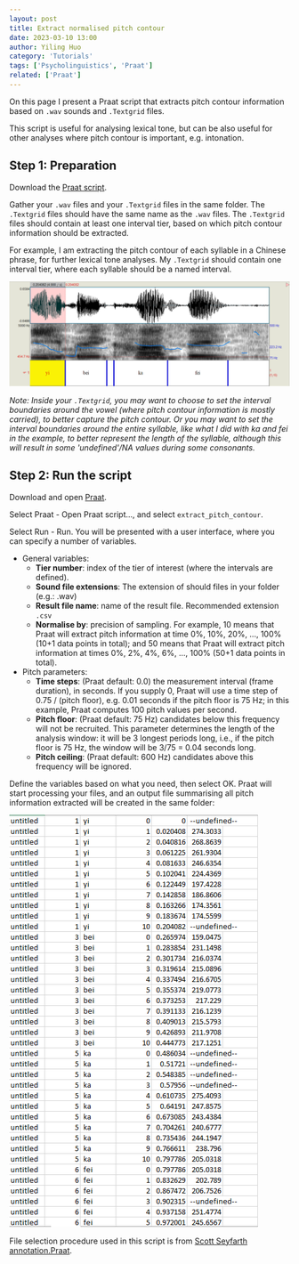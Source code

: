 ```yaml
---
layout: post
title: Extract normalised pitch contour
date: 2023-03-10 13:00
author: Yiling Huo
category: 'Tutorials' 
tags: ['Psycholinguistics', 'Praat']
related: ['Praat']
---
```


On this page I present a Praat script that extracts pitch contour information based on `.wav` sounds and `.Textgrid` files. 

<!--excerpt-->

This script is useful for analysing lexical tone, but can be also useful for other analyses where pitch contour is important, e.g. intonation. 

## Step 1: Preparation

Download the <a href="/files/resources/praat/extract_pitch_contour" download>Praat script</a>.

Gather your `.wav` files and your `.Textgrid` files in the same folder. The `.Textgrid` files should have the same name as the `.wav` files. The `.Textgrid` files should contain at least one interval tier, based on which pitch contour information should be extracted. 

For example, I am extracting the pitch contour of each syllable in a Chinese phrase, for further lexical tone analyses. My `.Textgrid` should contain one interval tier, where each syllable should be a named interval. 

![praat1](/images/tutorial_pitch/praat1.png)

*Note: Inside your `.Textgrid`, you may want to choose to set the interval boundaries around the vowel (where pitch contour information is mostly carried), to better capture the pitch contour. Or you may want to set the interval boundaries around the entire syllable, like what I did with ka and fei in the example, to better represent the length of the syllable, although this will result in some 'undefined'/NA values during some consonants.*

## Step 2: Run the script

Download and open [Praat](https://www.fon.hum.uva.nl/praat/).

Select Praat - Open Praat script..., and select `extract_pitch_contour`.

Select Run - Run. You will be presented with a user interface, where you can specify a number of variables. 

- General variables:
    - **Tier number**: index of the tier of interest (where the intervals are defined). 
    - **Sound file extensions**: The extension of should files in your folder (e.g.: .wav)
    - **Result file name**: name of the result file. Recommended extension `.csv`
    - **Normalise by**: precision of sampling. For example, 10 means that Praat will extract pitch information at time 0%, 10%, 20%, ..., 100% (10+1 data points in total); and 50 means that Praat will extract pitch information at times 0%, 2%, 4%, 6%, ..., 100% (50+1 data points in total). 
- Pitch parameters:
    - **Time steps**: (Praat default: 0.0) the measurement interval (frame duration), in seconds. If you supply 0, Praat will use a time step of 0.75 / (pitch floor), e.g. 0.01 seconds if the pitch floor is 75 Hz; in this example, Praat computes 100 pitch values per second.
    - **Pitch floor**: (Praat default: 75 Hz) candidates below this frequency will not be recruited. This parameter determines the length of the analysis window: it will be 3 longest periods long, i.e., if the pitch floor is 75 Hz, the window will be 3/75 = 0.04 seconds long.
    - **Pitch ceiling**: (Praat default: 600 Hz) candidates above this frequency will be ignored.

Define the variables based on what you need, then select OK. Praat will start processing your files, and an output file summarising all pitch information extracted will be created in the same folder:

![csv](/images/tutorial_pitch/csv.png)

File selection procedure used in this script is from [Scott Seyfarth annotation.Praat](https://gist.github.com/scjs/ffbbba71cc8b3ff9d0476c82b2df9d0f). 
